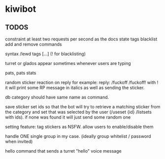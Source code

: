 # kiwibot

## TODOS
constraint at least two requests per second as the docs state
tags blacklist add and remove commands

syntax
/lewd tags [...]  (! for blacklisting)

turret or glados appear sometimes whenever users are typing

pats, pats stats

random sticker reaction on reply
for example: reply: /fuckoff
/fuckoff!
with ! it will print some RP message in italics as well as sending the sticker.

db category should have same name as command.

save sticker set ids so that the bot will try to retrieve a matching sticker from the
category and set that was selected by the user (/useset {id} /listsets with ids). if none was found it will just send
some random one

setting feature: tag stickers as NSFW. allow users to enable/disable them

handle ONE single group in my case. (ideally group whitelist / password when invited)

hello command that sends a turret "hello" voice message
